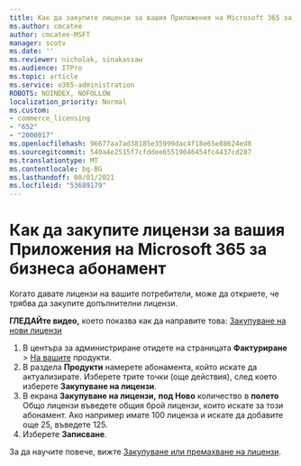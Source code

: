 ```yaml
---
title: Как да закупите лицензи за вашия Приложения на Microsoft 365 за бизнеса абонамент
ms.author: cmcatee
author: cmcatee-MSFT
manager: scotv
ms.date: ''
ms.reviewer: nicholak, sinakassaw
ms.audience: ITPro
ms.topic: article
ms.service: o365-administration
ROBOTS: NOINDEX, NOFOLLOW
localization_priority: Normal
ms.custom:
- commerce_licensing
- "652"
- "2000017"
ms.openlocfilehash: 96677aa7ad38185e35999dac4f18e65e88624ed8
ms.sourcegitcommit: 540a4e2515f7cfddee65519046454fc4437cd287
ms.translationtype: MT
ms.contentlocale: bg-BG
ms.lasthandoff: 08/01/2021
ms.locfileid: "53689179"
---
```

# <a name="how-to-buy-licenses-for-your-microsoft-365-apps-for-business-subscription"></a>Как да закупите лицензи за вашия Приложения на Microsoft 365 за бизнеса абонамент

Когато давате лицензи на вашите потребители, може да откриете, че трябва да закупите допълнителни лицензи.

**ГЛЕДАЙте видео,** което показва как да направите това: [Закупуване на нови лицензи](https://go.microsoft.com/fwlink/p/?linkid=2154857)
  
1. В центъра за администриране отидете на страницата **Фактуриране**  >  [На вашите](https://go.microsoft.com/fwlink/p/?linkid=842054) продукти.
2. В раздела **Продукти** намерете абонамента, който искате да актуализирате. Изберете трите точки (още действия), след което изберете **Закупуване на лицензи**.
3. В екрана **Закупуване на лицензи,** **под Ново** количество в **полето** Общо лицензи въведете общия брой лицензи, които искате за този абонамент. Ако например имате 100 лиценза и искате да добавите още 25, въведете 125.
4. Изберете **Записване**.

За да научите повече, вижте [Закупуване или премахване на лицензи](/microsoft-365/commerce/licenses/buy-licenses).